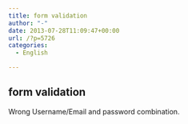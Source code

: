 ```yaml
---
title: form validation
author: "-"
date: 2013-07-28T11:09:47+00:00
url: /?p=5726
categories:
  - English

---
```

## form validation
Wrong Username/Email and password combination.